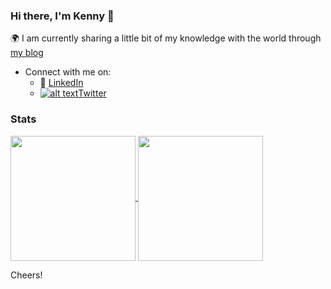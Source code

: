 <!-- Please don't remove this: Grab your social icons from https://github.com/carlsednaoui/gitsocial -->

[1.2]: http://i.imgur.com/wWzX9uB.png (twitter icon without padding)
[1]: [Twitter](https://twitter.com/_Ken0x)

### Hi there, I'm Kenny 👋
<!--
**kennyOlakunle/kennyOlakunle** is a ✨ _special_ ✨ repository because its `README.md` (this file) appears on your GitHub profile.
-->
:earth_africa: I am currently sharing a little bit of my knowledge with the world through [my blog](https://thecodezs.hashnode.dev)

- Connect with me on:
  - :office: [LinkedIn](https://www.linkedin.com/in/kehindeabe/)
  - [![alt text][1.2]][1][Twitter](https://twitter.com/_Ken0x)

### Stats
<a href="https://github.com/anuraghazra/github-readme-stats">
  <img height=200 align="center" src="https://github-readme-stats.vercel.app/api?username=kennyOlakunle" />
</a>
<a href="https://github.com/anuraghazra/convoychat">
  <img height=200 align="center" src="https://github-readme-stats.vercel.app/api/top-langs/?username=kennyOlakunle&layout=compact&langs_count=8&hide_progress=True&card_width=320" />
</a>



Cheers!
